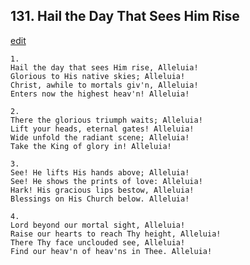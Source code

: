 
## 131.  Hail the Day That Sees Him Rise
[edit](https://docs.google.com/document/d/17lQEmWpQmExie31JgiFTVrOTqvajukRr/edit?mode=html)




    1.
    Hail the day that sees Him rise, Alleluia!
    Glorious to His native skies; Alleluia!
    Christ, awhile to mortals giv'n, Alleluia!
    Enters now the highest heav'n! Alleluia!

    2.
    There the glorious triumph waits; Alleluia!
    Lift your heads, eternal gates! Alleluia!
    Wide unfold the radiant scene; Alleluia!
    Take the King of glory in! Alleluia!

    3.
    See! He lifts His hands above; Alleluia!
    See! He shows the prints of love: Alleluia!
    Hark! His gracious lips bestow, Alleluia!
    Blessings on His Church below. Alleluia!

    4.
    Lord beyond our mortal sight, Alleluia!
    Raise our hearts to reach Thy height, Alleluia!
    There Thy face unclouded see, Alleluia!
    Find our heav'n of heav'ns in Thee. Alleluia!
